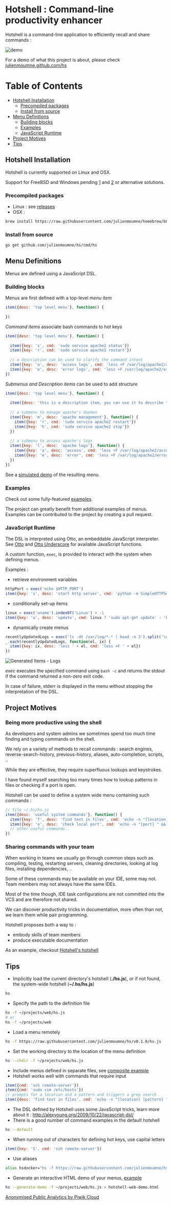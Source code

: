 # Hotshell : Command-line productivity enhancer

Hotshell is a command-line application to efficiently recall and share commands :

![demo](doc/demo.png)

For a demo of what this project is about, please check [julienmoumne.github.com/hs](https://julienmoumne.github.com/hs)

# Table of Contents

  - [Hotshell Installation](#hotshell-installation)
    * [Precompiled packages](#precompiled-packages)
    * [Install from source](#install-from-source)
  - [Menu Definitions](#menu-definitions)
    * [Building blocks](#building-blocks)
    * [Examples](#examples)
    * [JavaScript Runtime](#javascript-runtime)
  - [Project Motives](#project-motives)
  - [Tips](#tips)

## Hotshell Installation

Hotshell is currently supported on Linux and OSX.

Support for FreeBSD and Windows pending [1](https://github.com/pkg/term/pull/15)
and [2](https://github.com/pkg/term/issues/8) or alternative solutions.

### Precompiled packages

 - Linux : see [releases](https://github.com/julienmoumne/hs/releases)
 - OSX :
```bash
brew install https://raw.githubusercontent.com/julienmoumne/homebrew/b8ebeb6fc43686c8f42a86c6e3cd30d0bf694967/Library/Formula/hs.rb
```

### Install from source

```bash
go get github.com/julienmoumne/hs/cmd/hs
```

## Menu Definitions
 
Menus are defined using a JavaScript DSL.

### Building blocks

Menus are first defined with a top-level *menu item*
```javascript
item({desc: 'top level menu'}, function() {
    
})
```
*Command items* associate bash commands to hot keys
```javascript
item({desc: 'top level menu'}, function() {
    
  item({key: 's', cmd: 'sudo service apache2 status'})      
  item({key: 'r', cmd: 'sudo service apache2 restart'})      
  
  // a description can be used to clarify the command intent
  item({key: 'a', desc: 'access logs', cmd: 'less +F /var/log/apache2/access.log'})
  item({key: 'e', desc: 'error logs', cmd: 'less +F /var/log/apache2/error.log'})
})
```
*Submenus and Description items* can be used to add structure
```javascript
item({desc: 'top level menu'}, function() {
    
  item({desc: 'this is a description item, you can use it to describe the menu\n'})
  
  // a submenu to manage apache's daemon
  item({key: 'm', desc: 'apache management'}, function() {
    item({key: 'r', cmd: 'sudo service apache2 restart'})      
    item({key: 'h', cmd: 'sudo service apache2 stop'})
  })
  
  // a submenu to access apache's logs
  item({key: 'l', desc: 'apache logs'}, function() {
    item({key: 'a', desc: 'access', cmd: 'less +F /var/log/apache2/access.log'})
    item({key: 'e', desc: 'error', cmd: 'less +F /var/log/apache2/error.log'})
  })      
})
```
See a [simulated demo](https://julienmoumne.github.com/hs/demos/tutorial.hs.js.html) of the resulting menu.
 
### Examples

Check out some fully-featured [examples](/examples).

The project can greatly benefit from additional examples of menus.
Examples can be contributed to the project by creating a pull request.

### JavaScript Runtime

The DSL is interpreted using Otto, an embeddable JavaScript interpreter.
See [Otto](https://github.com/robertkrimen/otto) and
[Otto Underscore](https://github.com/robertkrimen/otto/tree/master/underscore) 
for available JavaScript functions.

A custom function, `exec`, is provided to interact with the system when
defining menus.

Examples :

  - retrieve environment variables
```javascript
httpPort = exec('echo $HTTP_PORT')
item({key: 's', desc: 'start http server', cmd: 'python -m SimpleHTTPServer ' + httpPort})
```
  - conditionally set-up items
```javascript
linux = exec('uname').indexOf('Linux') > -1
item({key: 'u', desc: 'update', cmd: linux ? 'sudo apt-get update' : 'brew update'})
```
  - dynamically create menus
```javascript
recentlyUpdatedLogs = exec('ls -dt /var/log/*.* | head -n 3').split('\n')
_.each(recentlyUpdatedLogs, function(el, ix) {
  item({key: ix, desc: 'less ' + el, cmd: 'less +F ' + el})
})
```
![Generated Items - Logs](doc/generated-items-logs.png)

*exec* executes the specified command using `bash -c` and returns
the stdout if the command returned a non-zero exit code.

In case of failure, stderr is displayed in the menu without stopping the interpretation of the DSL.

## Project Motives

### Being more productive using the shell

As developers and system admins we sometimes spend too much time finding and typing commands on the shell.

We rely on a variety of methods to recall commands : 
search engines, reverse-search-history, previous-history, aliases, auto-completion, scripts, ..

While they are effective, they require superfluous lookups and keystrokes.

I have found myself searching too many times how to lookup patterns in files or checking if a port is open.

Hotshell can be used to define a system wide menu containing such commands :

```javascript
// file ~/.hs/hs.js  
item({desc: 'useful system commands'}, function() {
  item({key: 'f', desc: 'find text in files', cmd: 'echo -n "[location] [pattern] " && read l p && grep -rnws $l -e $p'})
  item({key: 'o', desc: 'check local port', cmd: 'echo -n "[port] " && read p && cat < /dev/tcp/127.0.0.1/$p'})
  // other useful commands..
})
```

### Sharing commands with your team

When working in teams we usually go through common steps such as compiling,
testing, restarting servers, cleaning directories, looking at log files, installing dependencies, ..

Some of these commands may be available on your IDE, some may not. Team members may not always have the 
same IDEs.

Most of the time though, IDE task configurations are not committed into the VCS and are therefore not shared.

We can discover productivity tricks in documentation, more often than not, we learn them
while pair programming.

Hotshell proposes both a way to :

  - embody skills of team members
  - produce executable documentation
  
As an example, checkout [Hotshell's hotshell](examples#hotshells-hotshell)

## Tips

  - Implicitly load the current directory's hotshell (**./hs.js**), or if not found, the system-wide hotshell (**~/.hs/hs.js**)
```bash
hs
```
  - Specify the path to the definition file
```bash
hs -f ~/projects/web/hs.js
# or
hs -f ~/projects/web
```
  - Load a menu remotely
```bash
hs -f https://raw.githubusercontent.com/julienmoumne/hs/v0.1.0/hs.js
```
  - Set the working directory to the location of the menu definition
```bash
hs --chdir -f ~/projects/web/hs.js
```
  - Include menus defined in separate files, see [composite example](examples#composite)
  - Hotshell works well with commands that require input
```javascript
item({cmd: 'ssh remote-server'})
item({cmd: 'sudo vim /etc/hosts'})
// prompts for a location and a pattern and triggers a grep search
item({desc: 'find text in files', cmd: 'echo -n "[location] [pattern] " && read l p && grep -rnws $l -e $p'})
```
  - The DSL defined by Hotshell uses some JavaScript tricks, learn more about it : http://alexyoung.org/2009/10/22/javascript-dsl/
  - There is a good number of command examples in the default hotshell
```bash
hs --default
```
  - When running out of characters for defining hot keys, use capital letters
```javascript
item({key: 'S', cmd: 'ssh remote-server'})
```
  - Use aliases
```bash
alias hsdocker="hs -f https://raw.githubusercontent.com/julienmoumne/hs/v0.1.0/examples/docker/docker.hs.js"
```
  - Generate an interactive HTML demo of your menus, [example](https://julienmoumne.github.com/hs/demos/hs.js.html)
```bash
hs --generate-demo -f ~/projects/web/hs.js > hotshell-web-demo.html  
```

[Anonymised Public Analytics by Piwik Cloud](https://hotshell.piwik.pro)